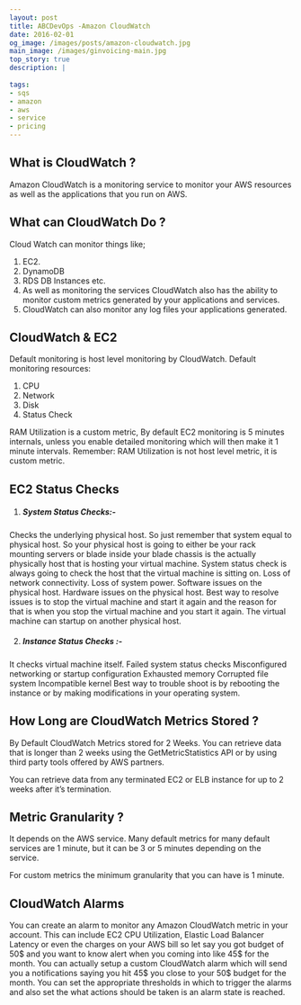 ```yaml
---
layout: post
title: ABCDevOps -Amazon CloudWatch
date: 2016-02-01
og_image: /images/posts/amazon-cloudwatch.jpg
main_image: /images/ginvoicing-main.jpg
top_story: true
description: |
  
tags:
- sqs
- amazon
- aws
- service
- pricing
---
```


## What is CloudWatch ?

Amazon CloudWatch is a monitoring service to monitor your AWS resources as well as the applications that you run on AWS.

What can CloudWatch Do ?
---
Cloud Watch can monitor things like;
  1. EC2.
  2. DynamoDB
  3. RDS DB Instances etc.
  4. As well as monitoring the services CloudWatch also has the ability to monitor custom metrics generated by your applications and services.
  5. CloudWatch can also monitor any log files your applications generated.

CloudWatch & EC2
---
Default monitoring is host level monitoring by CloudWatch.
Default monitoring resources:

1. CPU
2. Network
3. Disk
4. Status Check  

RAM Utilization is a custom metric, By default EC2 monitoring is 5 minutes internals, unless you enable detailed monitoring which will then make it 1 minute intervals. Remember: RAM Utilization is not host level metric, it is custom metric.

EC2 Status Checks
---
  1. ##### System Status Checks:-
  Checks the underlying physical host. So just remember that system equal to physical host. So your physical host is going to either be your rack mounting servers or blade inside your blade chassis is the actually physically host that is hosting your virtual machine. System status check is always going to check the host that the virtual machine is sitting on.
  <span>Loss of network connectivity.</span> 
  <span>Loss of system power.</span>
  <span> Software issues on the physical host.</span>
  <span> Hardware issues on the physical host.</span>
  <span>Best way to resolve issues is to stop the virtual machine and start it again and the reason for that is when you stop the virtual machine and you start it again. The virtual       machine can startup on another physical host.</span>


  2. ##### Instance Status Checks :-
  It checks virtual machine itself.
    <span>Failed system status checks</span>
    <span>Misconfigured networking or startup configuration</span>
    <span>Exhausted memory</span>
    <span>Corrupted file system</span>
    <span>Incompatible kernel</span>
    <span>Best way to trouble shoot is by rebooting the instance or by making modifications in your operating system.</span>

## How Long are CloudWatch Metrics Stored ?
  By Default CloudWatch Metrics stored for 2 Weeks. You can retrieve data that is longer than 2 weeks using the GetMetricStatistics API or by using third party tools offered by AWS partners.

  You can retrieve data from any terminated EC2 or ELB instance for up to 2 weeks after it’s termination.

## Metric Granularity ?
It depends on the AWS service. Many default metrics for many default services are 1 minute, but it can be 3 or 5 minutes depending on the service.

For custom metrics the minimum granularity that you can have is 1 minute.

## CloudWatch Alarms

You can create an alarm to monitor any Amazon CloudWatch metric in your account. This can include EC2 CPU Utilization, Elastic Load Balancer Latency or even the charges on your AWS bill so let say you got budget of 50$ and you want to know alert when you coming into like 45$ for the month. You can actually setup a custom CloudWatch alarm which will send you a notifications saying you hit 45$ you close to your 50$ budget for the month. You can set the appropriate thresholds in which to trigger the alarms and also set the what actions should be taken is an alarm state is reached.





